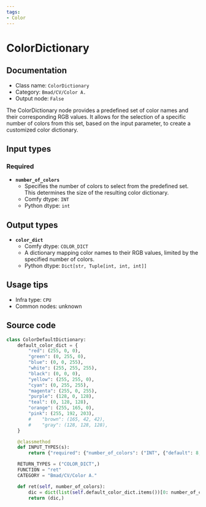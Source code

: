 ```yaml
---
tags:
- Color
---
```


# ColorDictionary
## Documentation
- Class name: `ColorDictionary`
- Category: `Bmad/CV/Color A.`
- Output node: `False`

The ColorDictionary node provides a predefined set of color names and their corresponding RGB values. It allows for the selection of a specific number of colors from this set, based on the input parameter, to create a customized color dictionary.
## Input types
### Required
- **`number_of_colors`**
    - Specifies the number of colors to select from the predefined set. This determines the size of the resulting color dictionary.
    - Comfy dtype: `INT`
    - Python dtype: `int`
## Output types
- **`color_dict`**
    - Comfy dtype: `COLOR_DICT`
    - A dictionary mapping color names to their RGB values, limited by the specified number of colors.
    - Python dtype: `Dict[str, Tuple[int, int, int]]`
## Usage tips
- Infra type: `CPU`
- Common nodes: unknown


## Source code
```python
class ColorDefaultDictionary:
    default_color_dict = {
        "red": (255, 0, 0),
        "green": (0, 255, 0),
        "blue": (0, 0, 255),
        "white": (255, 255, 255),
        "black": (0, 0, 0),
        "yellow": (255, 255, 0),
        "cyan": (0, 255, 255),
        "magenta": (255, 0, 255),
        "purple": (128, 0, 128),
        "teal": (0, 128, 128),
        "orange": (255, 165, 0),
        "pink": (255, 192, 203),
        #    "brown": (165, 42, 42),
        #    "gray": (128, 128, 128),
    }

    @classmethod
    def INPUT_TYPES(s):
        return {"required": {"number_of_colors": ("INT", {"default": 8, "min": 2, "max": 12})}}

    RETURN_TYPES = ("COLOR_DICT",)
    FUNCTION = "ret"
    CATEGORY = "Bmad/CV/Color A."

    def ret(self, number_of_colors):
        dic = dict(list(self.default_color_dict.items())[0: number_of_colors])
        return (dic,)

```
